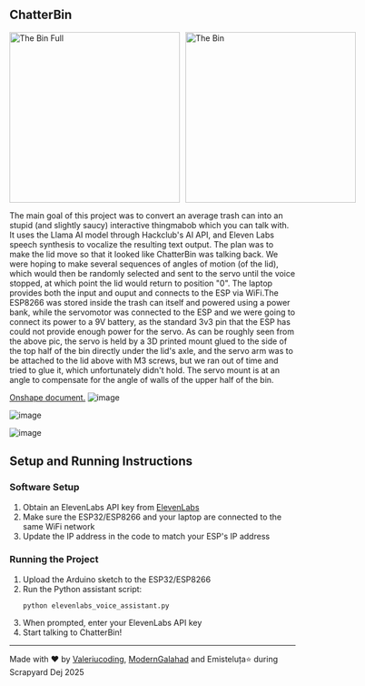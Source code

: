## ChatterBin

<div style="display: flex; gap: 10px;">
  <img src="the_bin_full.jpeg" alt="The Bin Full" width="300" />
  <img src="the_bin.jpeg" alt="The Bin" width="300" />
</div>

The main goal of this project was to convert an average trash can into an stupid (and slightly saucy) interactive thingmabob which you can talk with. It uses the Llama AI model through Hackclub's AI API, and Eleven Labs speech synthesis to vocalize the resulting text output. The plan was to make the lid move so that it looked like ChatterBin was talking back. We were hoping to make several sequences of angles of motion (of the lid), which would then be randomly selected and sent to the servo until the voice stopped, at which point the lid would return to position "0". The laptop provides both the input and ouput and connects to the ESP via WiFi.The ESP8266 was stored inside the trash can itself and powered using a power bank, while the servomotor was connected to the ESP and we were going to connect its power to a 9V battery, as the standard 3v3 pin that the ESP has could not provide enough power for the servo. As can be roughly seen from the above pic, the servo is held by a 3D printed mount glued to the side of the top half of the bin directly under the lid's axle, and the servo arm was to be attached to the lid above with M3 screws, but we ran out of time and tried to glue it, which unfortunately didn't hold. The servo mount is at an angle to compensate for the angle of walls of the upper half of the bin.

[Onshape document.](https://cad.onshape.com/documents/9de98d6fef281e4f1185fb6c/w/84ab5ef6db506a274d8ced64/e/0f7f177f9f54804ed41bfc09)
![image](https://github.com/user-attachments/assets/5867610c-ddaf-415e-add8-a0a264b5ecd8)

![image](https://github.com/user-attachments/assets/ccd43d67-8a75-480a-8a18-b048c647da22)

![image](https://github.com/user-attachments/assets/7ce75ad0-d7fb-4058-9ef2-3b38156a7f5a)


## Setup and Running Instructions

### Software Setup
1. Obtain an ElevenLabs API key from [ElevenLabs](https://elevenlabs.io/)
2. Make sure the ESP32/ESP8266 and your laptop are connected to the same WiFi network
3. Update the IP address in the code to match your ESP's IP address

### Running the Project
1. Upload the Arduino sketch to the ESP32/ESP8266
2. Run the Python assistant script:
   ```
   python elevenlabs_voice_assistant.py
   ```
3. When prompted, enter your ElevenLabs API key
4. Start talking to ChatterBin!

---

Made with ❤️ by [Valeriucoding](https://github.com/Valeriucoding), [ModernGalahad](https://github.com/ModernGalahad) and Emisteluța⭐ during Scrapyard Dej 2025